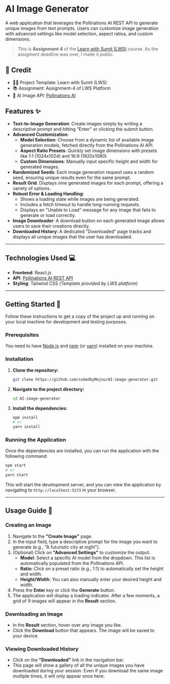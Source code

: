 # AI Image Generator

A web application that leverages the Pollinations AI REST API to generate unique images from text prompts. Users can customize image generation with advanced settings like model selection, aspect ratios, and custom dimensions.

> This is **Assignment 4** of the [Learn with Sumit (LWS)](https://learnwithsumit.com/) course. As the assigment deadline was over, I made it public.

## 🙏 Credit

- 🧑‍🏫 Project Template: Learn with Sumit (LWS)
- 📚 Assignment: Assignment-4 of LWS Platform
- 🎨 AI Image API: [Pollinations AI](https://pollinations.ai)

## Features ✨

- **Text-to-Image Generation**: Create images simply by writing a descriptive prompt and hitting "Enter" or clicking the submit button.
- **Advanced Customization**:
  - **Model Selection**: Choose from a dynamic list of available image generation models, fetched directly from the Pollinations AI API.
  - **Aspect Ratio Presets**: Quickly set image dimensions with presets like 1:1 (1024x1024) and 16:9 (1920x1080).
  - **Custom Dimensions**: Manually input specific height and width for generated images.
- **Randomized Seeds**: Each image generation request uses a random seed, ensuring unique results even for the same prompt.
- **Result Grid**: Displays nine generated images for each prompt, offering a variety of options.
- **Robust Error & Loading Handling**:
  - Shows a loading state while images are being generated.
  - Includes a fetch timeout to handle long-running requests.
  - Displays an "Unable to Load" message for any image that fails to generate or load correctly.
- **Image Downloader**: A download button on each generated image allows users to save their creations directly.
- **Downloaded History**: A dedicated "Downloaded" page tracks and displays all unique images that the user has downloaded.

---

## Technologies Used 💻

- **Frontend**: React.js
- **API**: [Pollinations AI REST API](https://pollinations.ai/)
- **Styling**: Tailwind CSS (_Template provided by LWS platform_)

---

## Getting Started 🚀

Follow these instructions to get a copy of the project up and running on your local machine for development and testing purposes.

### Prerequisites

You need to have [Node.js](https://nodejs.org/) and [npm](https://www.npmjs.com/) (or [yarn](https://yarnpkg.com/)) installed on your machine.

### Installation

1.  **Clone the repository:**
    ```bash
    git clone https://github.com/codedbyMojnu/AI-image-generator.git
    ```
2.  **Navigate to the project directory:**
    ```bash
    cd AI-image-generator
    ```
3.  **Install the dependencies:**
    ```bash
    npm install
    # or
    yarn install
    ```

### Running the Application

Once the dependencies are installed, you can run the application with the following command:

```bash
npm start
# or
yarn start
```

This will start the development server, and you can view the application by navigating to `http://localhost:5173` in your browser.

---

## Usage Guide 📖

### Creating an Image

1.  Navigate to the **"Create Image"** page.
2.  In the input field, type a descriptive prompt for the image you want to generate (e.g., "A futuristic city at night").
3.  (Optional) Click on **"Advanced Settings"** to customize the output.
    - **Model**: Select a specific AI model from the dropdown. This list is automatically populated from the Pollinations API.
    - **Ratio**: Click on a preset ratio (e.g., 1:1) to automatically set the height and width.
    - **Height/Width**: You can also manually enter your desired height and width.
4.  Press the **Enter** key or click the **Generate** button.
5.  The application will display a loading indicator. After a few moments, a grid of 9 images will appear in the **Result** section.

### Downloading an Image

- In the **Result** section, hover over any image you like.
- Click the **Download** button that appears. The image will be saved to your device.

### Viewing Downloaded History

- Click on the **"Downloaded"** link in the navigation bar.
- This page will show a gallery of all the unique images you have downloaded during your session. Even if you download the same image multiple times, it will only appear once here.
